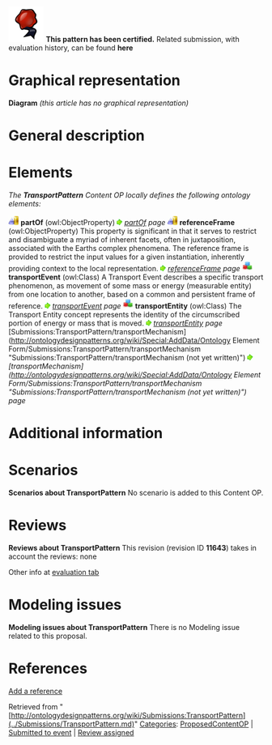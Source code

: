 [![](../images/thumb/b/b5/Certified.png/70px-Certified.png)](../Image/Certified.png.md "Certified.png") __This pattern has been certified.__
Related submission, with evaluation history, can be found __here__





#  Graphical representation


__Diagram__
_(this article has no graphical representation)_



#  General description


  




#  Elements


_The __TransportPattern__ Content OP locally defines the following ontology elements:_



[![ObjectProperty](../images/thumb/c/c3/ObjectProperty.gif/20px-ObjectProperty.gif)](../Image/ObjectProperty.gif.md "ObjectProperty") __partOf__ (owl:ObjectProperty) 
 [![](../images/thumb/8/87/ArrowRight.gif/11px-ArrowRight.gif)](../Image/ArrowRight.gif.md "ArrowRight.gif") _[partOf](../Submissions/TransportPattern/partOf.md "Submissions:TransportPattern/partOf") page_
[![ObjectProperty](../images/thumb/c/c3/ObjectProperty.gif/20px-ObjectProperty.gif)](../Image/ObjectProperty.gif.md "ObjectProperty") __referenceFrame__ (owl:ObjectProperty) This property is significant in that it serves to restrict and disambiguate a myriad of inherent facets, often in juxtaposition, associated with the Earths complex phenomena. The reference frame is provided to restrict the input values for a given instantiation, inherently providing context to the local representation. 
 [![](../images/thumb/8/87/ArrowRight.gif/11px-ArrowRight.gif)](../Image/ArrowRight.gif.md "ArrowRight.gif") _[referenceFrame](../Submissions/TransportPattern/referenceFrame.md "Submissions:TransportPattern/referenceFrame") page_
[![Class](../images/thumb/2/27/Class.gif/20px-Class.gif)](../Image/Class.gif.md "Class") __transportEvent__ (owl:Class) A Transport Event describes a specific transport phenomenon, as movement of some mass or energy (measurable entity) from one location to another, based on a common and persistent frame of reference. 
 [![](../images/thumb/8/87/ArrowRight.gif/11px-ArrowRight.gif)](../Image/ArrowRight.gif.md "ArrowRight.gif") _[transportEvent](../Submissions/TransportPattern/transportEvent.md "Submissions:TransportPattern/transportEvent") page_
[![Class](../images/thumb/2/27/Class.gif/20px-Class.gif)](../Image/Class.gif.md "Class") __transportEntity__ (owl:Class) The Transport Entity concept represents the identity of the circumscribed portion of energy or mass that is moved. 
 [![](../images/thumb/8/87/ArrowRight.gif/11px-ArrowRight.gif)](../Image/ArrowRight.gif.md "ArrowRight.gif") _[transportEntity](../Submissions/TransportPattern/transportEntity.md "Submissions:TransportPattern/transportEntity") page_
[Submissions:TransportPattern/transportMechanism](http://ontologydesignpatterns.org/wiki/Special:AddData/Ontology Element Form/Submissions:TransportPattern/transportMechanism "Submissions:TransportPattern/transportMechanism (not yet written)") [![](../images/thumb/8/87/ArrowRight.gif/11px-ArrowRight.gif)](../Image/ArrowRight.gif.md "ArrowRight.gif") _[transportMechanism](http://ontologydesignpatterns.org/wiki/Special:AddData/Ontology Element Form/Submissions:TransportPattern/transportMechanism "Submissions:TransportPattern/transportMechanism (not yet written)") page_
#  Additional information


#  Scenarios



__Scenarios about TransportPattern__
No scenario is added to this Content OP.




#  Reviews



__Reviews about TransportPattern__
This revision (revision ID __11643__) takes in account the reviews: none


Other info at [evaluation tab](http://ontologydesignpatterns.org/wiki/index.php?title=Submissions:TransportPattern&action=evaluation "http://ontologydesignpatterns.org/wiki/index.php?title=Submissions:TransportPattern&action=evaluation")




  




#  Modeling issues



__Modeling issues about TransportPattern__
There is no Modeling issue related to this proposal.




  




#  References


[Add a reference](index.php@title=Odp%253AAdd_reference&subject=../Submissions/TransportPattern.md "http://ontologydesignpatterns.org/wiki/index.php?title=Odp:Add_reference&subject=Submissions%3ATransportPattern")


  






Retrieved from "[http://ontologydesignpatterns.org/wiki/Submissions:TransportPattern](../Submissions/TransportPattern.md)"
 [Categories](http://ontologydesignpatterns.org/wiki/Special:Categories "Special:Categories"): [ProposedContentOP](../Category/ProposedContentOP.md "Category:ProposedContentOP") | [Submitted to event](../Category/Submitted_to_event.md "Category:Submitted to event") | [Review assigned](../Category/Review_assigned.md "Category:Review assigned")